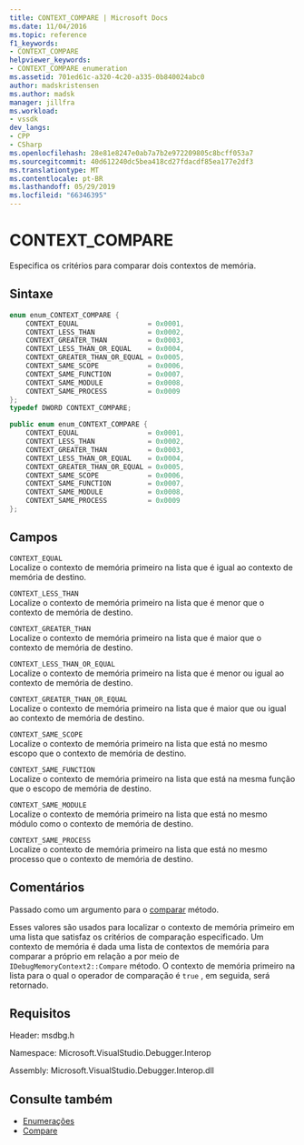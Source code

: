 ```yaml
---
title: CONTEXT_COMPARE | Microsoft Docs
ms.date: 11/04/2016
ms.topic: reference
f1_keywords:
- CONTEXT_COMPARE
helpviewer_keywords:
- CONTEXT_COMPARE enumeration
ms.assetid: 701ed61c-a320-4c20-a335-0b840024abc0
author: madskristensen
ms.author: madsk
manager: jillfra
ms.workload:
- vssdk
dev_langs:
- CPP
- CSharp
ms.openlocfilehash: 28e81e8247e0ab7a7b2e972209805c8bcff053a7
ms.sourcegitcommit: 40d612240dc5bea418cd27fdacdf85ea177e2df3
ms.translationtype: MT
ms.contentlocale: pt-BR
ms.lasthandoff: 05/29/2019
ms.locfileid: "66346395"
---
```

# <a name="contextcompare"></a>CONTEXT_COMPARE
Especifica os critérios para comparar dois contextos de memória.

## <a name="syntax"></a>Sintaxe

```cpp
enum enum_CONTEXT_COMPARE {
    CONTEXT_EQUAL                 = 0x0001,
    CONTEXT_LESS_THAN             = 0x0002,
    CONTEXT_GREATER_THAN          = 0x0003,
    CONTEXT_LESS_THAN_OR_EQUAL    = 0x0004,
    CONTEXT_GREATER_THAN_OR_EQUAL = 0x0005,
    CONTEXT_SAME_SCOPE            = 0x0006,
    CONTEXT_SAME_FUNCTION         = 0x0007,
    CONTEXT_SAME_MODULE           = 0x0008,
    CONTEXT_SAME_PROCESS          = 0x0009
};
typedef DWORD CONTEXT_COMPARE;
```

```csharp
public enum enum_CONTEXT_COMPARE {
    CONTEXT_EQUAL                 = 0x0001,
    CONTEXT_LESS_THAN             = 0x0002,
    CONTEXT_GREATER_THAN          = 0x0003,
    CONTEXT_LESS_THAN_OR_EQUAL    = 0x0004,
    CONTEXT_GREATER_THAN_OR_EQUAL = 0x0005,
    CONTEXT_SAME_SCOPE            = 0x0006,
    CONTEXT_SAME_FUNCTION         = 0x0007,
    CONTEXT_SAME_MODULE           = 0x0008,
    CONTEXT_SAME_PROCESS          = 0x0009
};
```

## <a name="fields"></a>Campos
`CONTEXT_EQUAL`\
Localize o contexto de memória primeiro na lista que é igual ao contexto de memória de destino.

`CONTEXT_LESS_THAN`\
Localize o contexto de memória primeiro na lista que é menor que o contexto de memória de destino.

`CONTEXT_GREATER_THAN`\
Localize o contexto de memória primeiro na lista que é maior que o contexto de memória de destino.

`CONTEXT_LESS_THAN_OR_EQUAL`\
Localize o contexto de memória primeiro na lista que é menor ou igual ao contexto de memória de destino.

`CONTEXT_GREATER_THAN_OR_EQUAL`\
Localize o contexto de memória primeiro na lista que é maior que ou igual ao contexto de memória de destino.

`CONTEXT_SAME_SCOPE`\
Localize o contexto de memória primeiro na lista que está no mesmo escopo que o contexto de memória de destino.

`CONTEXT_SAME_FUNCTION`\
Localize o contexto de memória primeiro na lista que está na mesma função que o escopo de memória de destino.

`CONTEXT_SAME_MODULE`\
Localize o contexto de memória primeiro na lista que está no mesmo módulo como o contexto de memória de destino.

`CONTEXT_SAME_PROCESS`\
Localize o contexto de memória primeiro na lista que está no mesmo processo que o contexto de memória de destino.

## <a name="remarks"></a>Comentários
Passado como um argumento para o [comparar](../../../extensibility/debugger/reference/idebugmemorycontext2-compare.md) método.

Esses valores são usados para localizar o contexto de memória primeiro em uma lista que satisfaz os critérios de comparação especificado. Um contexto de memória é dada uma lista de contextos de memória para comparar a próprio em relação a por meio de `IDebugMemoryContext2::Compare` método. O contexto de memória primeiro na lista para o qual o operador de comparação é `true` , em seguida, será retornado.

## <a name="requirements"></a>Requisitos
Header: msdbg.h

Namespace: Microsoft.VisualStudio.Debugger.Interop

Assembly: Microsoft.VisualStudio.Debugger.Interop.dll

## <a name="see-also"></a>Consulte também
- [Enumerações](../../../extensibility/debugger/reference/enumerations-visual-studio-debugging.md)
- [Compare](../../../extensibility/debugger/reference/idebugmemorycontext2-compare.md)
